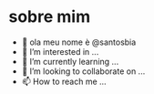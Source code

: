 # sobre mim
- 👋 ola meu nome è @santosbia
- 👀 I’m interested in ...
- 🌱 I’m currently learning ...
- 💞️ I’m looking to collaborate on ...
- 📫 How to reach me ...

<!---
santosbia/santosbia is a ✨ special ✨ repository because its `README.md` (this file) appears on your GitHub profile.
You can click the Preview link to take a look at your changes.
--->
